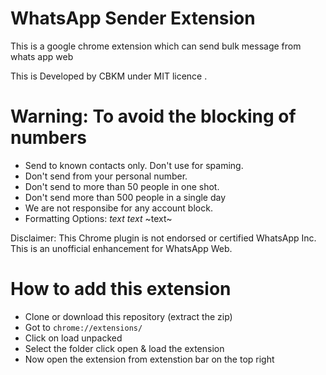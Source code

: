 # WhatsApp Sender Extension

This is a google chrome extension which can send bulk message from whats app web

This is Developed by CBKM under MIT licence .
# Warning: To avoid the blocking of numbers
- Send to known contacts only. Don't use for spaming.
- Don't send from your personal number.
- Don't send to more than 50 people in one shot.
- Don't send more than 500 people in a single day
- We are not responsibe for any account block.
- Formatting Options: *text* _text_ ~text~

Disclaimer:
This Chrome plugin is not endorsed or certified WhatsApp Inc. This is an unofficial enhancement for WhatsApp Web.


# How to add this extension
- Clone or download this repository (extract the zip)
- Got to `chrome://extensions/`
- Click on load unpacked
- Select the folder click open & load the extension
- Now open the extension from extenstion bar on the top right 

<img href="images/Screenshot from 2020-07-08 12-25-41.png"/>
<img href="images/Screenshot from 2020-07-08 12-25-49.png">
